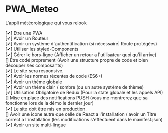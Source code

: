 # PWA_Meteo
L'appli météorologique qui vous relook

[✔] Etre une PWA  
[✔] Avoir un Routeur  
[✔] Avoir un système d'authentification (si nécessaire| Route protégées)  
[✔] Utiliser les styled-Components  
[✔] Gérer le hors-ligne (Afficher un retour a l'utilisateur quoi qu'il arrive)  
[] Être codé proprement (Avoir une structure propre de code et bien découper ses composants)  
[✔] Le site sera responsive.  
[✔] Avoir les normes récentes de code (ES6+)  
[✔] Avoir un thème globale  
[✔] Avoir un thème clair / sombre (ou un autre système de thème)  
[✔] Utilisation Obligatoire de Redux (Pour la state globale et les appels API)  
[] Mise en place des notifications PUSH (vous me montrerez que sa fonctionne lors de la démo le dernier jour)  
[✔] Le site doit être mis en production.  
[] Avoir une icone autre que celle de React a l'installation / avoir un Titre correct a l'installation (les modifications s'effectuent dans le manifest.json)  
[✔] Avoir un site multi-lingue  

